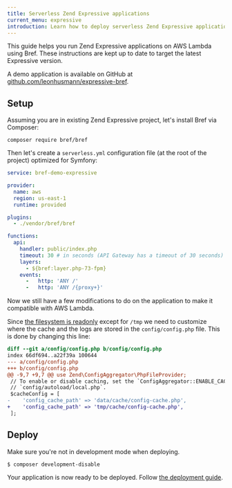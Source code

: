 ```yaml
---
title: Serverless Zend Expressive applications
current_menu: expressive
introduction: Learn how to deploy serverless Zend Expressive applications on AWS Lambda using Bref.
---
```


This guide helps you run Zend Expressive applications on AWS Lambda using Bref. These instructions are kept up to date to target the latest Expressive version.

A demo application is available on GitHub at [github.com/leonhusmann/expressive-bref](https://github.com/leonhusmann/expressive-bref).

## Setup

Assuming you are in existing Zend Expressive project, let's install Bref via Composer:

```
composer require bref/bref
```

Then let's create a `serverless.yml` configuration file (at the root of the project) optimized for Symfony:

```yaml
service: bref-demo-expressive

provider:
  name: aws
  region: us-east-1
  runtime: provided

plugins:
  - ./vendor/bref/bref

functions:
  api:
    handler: public/index.php
    timeout: 30 # in seconds (API Gateway has a timeout of 30 seconds)
    layers:
      - ${bref:layer.php-73-fpm}
    events:
      -   http: 'ANY /'
      -   http: 'ANY /{proxy+}'
```

Now we still have a few modifications to do on the application to make it compatible with AWS Lambda.

Since [the filesystem is readonly](/docs/environment/storage.md) except for `/tmp` we need to customize where the cache and the logs are stored in the `config/config.php` file. This is done by changing this line:

```diff
diff --git a/config/config.php b/config/config.php
index 66df694..a22f39a 100644
--- a/config/config.php
+++ b/config/config.php
@@ -9,7 +9,7 @@ use Zend\ConfigAggregator\PhpFileProvider;
 // To enable or disable caching, set the `ConfigAggregator::ENABLE_CACHE` boolean in
 // `config/autoload/local.php`.
 $cacheConfig = [
-    'config_cache_path' => 'data/cache/config-cache.php',
+    'config_cache_path' => 'tmp/cache/config-cache.php',
 ];

```

## Deploy

Make sure you're not in development mode when deploying.

```shell
$ composer development-disable
```

Your application is now ready to be deployed. Follow [the deployment guide](/docs/deploy.md).
